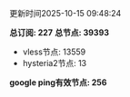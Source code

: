 更新时间2025-10-15 09:48:24

**总订阅: 227**
**总节点: 39393**
- vless节点: 13559
- hysteria2节点: 13

**google ping有效节点: 256**
